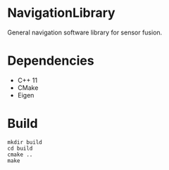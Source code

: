 # NavigationLibrary
General navigation software library for sensor fusion.

# Dependencies
* C++ 11 <br />
* CMake <br />
* Eigen <br />

# Build
```
mkdir build
cd build
cmake ..
make
```
